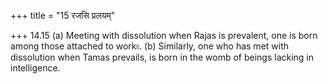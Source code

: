 +++
title = "15 रजसि प्रलयम्"

+++
14.15 (a) Meeting with dissolution when Rajas is prevalent, one is born
among those attached to work৷৷. (b) Similarly, one who has met with
dissolution when Tamas prevails, is born in the womb of beings lacking
in intelligence.
